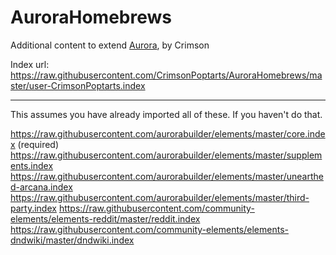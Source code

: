 # AuroraHomebrews
Additional content to extend [Aurora](https://aurorabuilder.com/), by Crimson

Index url: https://raw.githubusercontent.com/CrimsonPoptarts/AuroraHomebrews/master/user-CrimsonPoptarts.index

---

This assumes you have already imported all of these. If you haven't do that.

https://raw.githubusercontent.com/aurorabuilder/elements/master/core.index (required)
https://raw.githubusercontent.com/aurorabuilder/elements/master/supplements.index
https://raw.githubusercontent.com/aurorabuilder/elements/master/unearthed-arcana.index
https://raw.githubusercontent.com/aurorabuilder/elements/master/third-party.index
https://raw.githubusercontent.com/community-elements/elements-reddit/master/reddit.index
https://raw.githubusercontent.com/community-elements/elements-dndwiki/master/dndwiki.index
